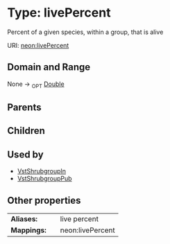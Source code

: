 
# Type: livePercent


Percent of a given species, within a group, that is alive

URI: [neon:livePercent](https://data.neonscience.org/livePercent)


## Domain and Range

None ->  <sub>OPT</sub> [Double](types/Double.md)

## Parents


## Children


## Used by

 * [VstShrubgroupIn](VstShrubgroupIn.md)
 * [VstShrubgroupPub](VstShrubgroupPub.md)

## Other properties

|  |  |  |
| --- | --- | --- |
| **Aliases:** | | live percent |
| **Mappings:** | | neon:livePercent |

